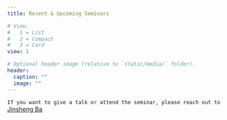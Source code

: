 ```yaml
---
title: Recent & Upcoming Seminars

# View.
#   1 = List
#   2 = Compact
#   3 = Card
view: 1

# Optional header image (relative to `static/media/` folder).
header:
  caption: ""
  image: ""
---
```


`If you want to give a talk or attend the seminar, please reach out to` [Jinsheng Ba](mailto:bajinsheng@u.nus.edu?subject=NUS%20TEST%20Seminar)